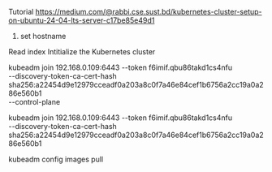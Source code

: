 Tutorial
https://medium.com/@rabbi.cse.sust.bd/kubernetes-cluster-setup-on-ubuntu-24-04-lts-server-c17be85e49d1

1. set hostname

Read index
Intitialize the Kubernetes cluster

kubeadm join 192.168.0.109:6443 --token f6imif.qbu86takd1cs4nfu \
 --discovery-token-ca-cert-hash sha256:a22454d9e12979cceadf0a203a8c0f7a46e84cef1b6756a2cc19a0a286e560b1 \
 --control-plane

kubeadm join 192.168.0.109:6443 --token f6imif.qbu86takd1cs4nfu \
 --discovery-token-ca-cert-hash sha256:a22454d9e12979cceadf0a203a8c0f7a46e84cef1b6756a2cc19a0a286e560b1

kubeadm config images pull
